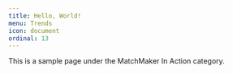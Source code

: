 ```yaml
---
title: Hello, World!
menu: Trends
icon: document
ordinal: 13
---
```

This is a sample page under the MatchMaker In Action category.